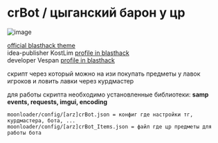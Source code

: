 # crBot / цыганский барон у цр

![image](https://user-images.githubusercontent.com/57196133/217259524-3e519da4-4d78-4edc-932e-efbdd759bbed.png)


[official blasthack theme](www.blasthack.com)            
idea-publisher KostLim [profile in blasthack](https://www.blast.hk/members/269820/)     
developer Vespan [profile in blasthack](https://www.blast.hk/members/295413/)   

скрипт через который можно на изи покупать предметы у лавок игроков и ловить лавки через курдмастер

для работы скрипта необходимо установленные библиотеки: __samp events, requests, imgui, encoding__

```
moonloader/config/[arz]crBot.json = конфиг где настройки тг, курдмастера, бота, ...
moonloader/config/[arz]crBot_Items.json = файл где цр предметы для работы бота
```
